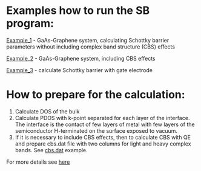 # Examples how to run the SB program:

[Example_1](Example_1) - GaAs-Graphene system, calculating Schottky barrier parameters without including complex band structure (CBS) effects 

[Example_2](Example_2) - GaAs-Graphene system, including CBS effects

[Example_3](Example_3) - calculate Schottky barrier with gate electrode



# How to prepare for the calculation:

1. Calculate DOS of the bulk
2. Calculate PDOS with k-point separated for each layer of the interface. The interface is the contact of few layers of metal with few layers of the semiconductor H-terminated on the surface exposed to vacuum.
3. If it is necessary to include CBS effects, then to calculate CBS with QE and prepare cbs.dat file with two columns for light and heavy complex bands. See [cbs.dat](Example_2/cbs.dat) example. 

For more details see [here](https://github.com/Dmitry-Skachkov/SB/blob/main/Docs/USAGE.md)
